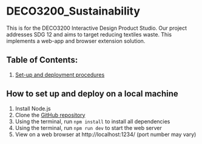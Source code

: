 # DECO3200_Sustainability
This is for the DECO3200 Interactive Design Product Studio. Our project addresses SDG 12 and aims to target reducing textiles waste. This implements a web-app and browser extension solution.

## Table of Contents:
1. [Set-up and deployment procedures](#setupAndDeploy)

## How to set up and deploy on a local machine <a id="setupAndDeploy"></a>
1. Install Node.js
2. Clone the [GitHub repository](https://github.com/vawklee/DECO3200_Sustainability.git)
3. Using the terminal, run `npm install` to install all dependencies
4. Using the terminal, run `npm run dev` to start the web server
5. View on a web browser at http://localhost:1234/ (port number may vary)
